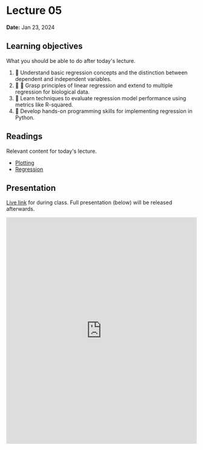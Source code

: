 # Lecture 05

**Date:** Jan 23, 2024

## Learning objectives

What you should be able to do after today's lecture.

1.  🧮 Understand basic regression concepts and the distinction between dependent and independent variables.
2.  🧮 🧫 Grasp principles of linear regression and extend to multiple regression for biological data.
3.  🧮 Learn techniques to evaluate regression model performance using metrics like R-squared.
4.  🐍 Develop hands-on programming skills for implementing regression in Python.

## Readings

Relevant content for today's lecture.

-   [Plotting](../../../modules/intro/plotting/)
-   [Regression](../../../modules/intro/regression/)

## Presentation

[Live link]() for during class.
Full presentation (below) will be released afterwards.

<iframe src="https://slides.com/aalexmmaldonado/biosc1540-2024s-l05/embed?byline=hidden&share=hidden" width="100%" height="600" title="biosc1540-2024s-L05-pre" scrolling="no" frameborder="0" webkitallowfullscreen mozallowfullscreen allowfullscreen></iframe>
